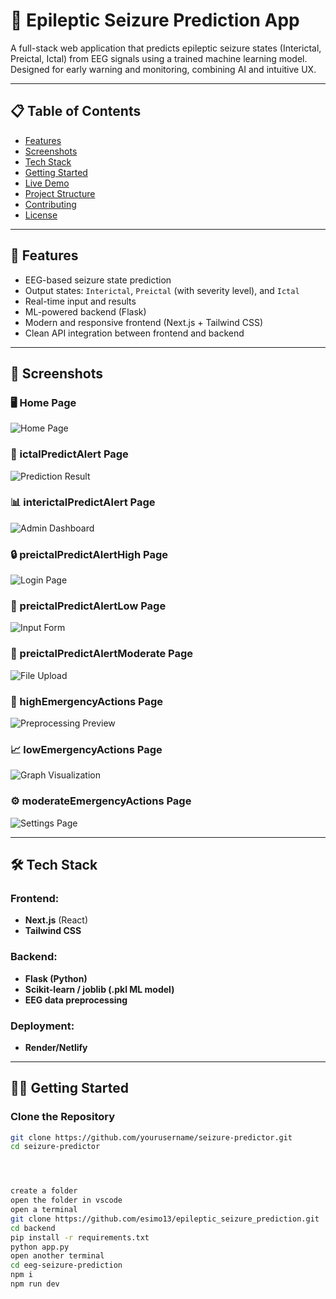 # 🧠 Epileptic Seizure Prediction App

A full-stack web application that predicts epileptic seizure states (Interictal, Preictal, Ictal) from EEG signals using a trained machine learning model. Designed for early warning and monitoring, combining AI and intuitive UX.

---

## 📋 Table of Contents

- [Features](#features)
- [Screenshots](#screenshots)
- [Tech Stack](#tech-stack)
- [Getting Started](#getting-started)
- [Live Demo](#live-demo)
- [Project Structure](#project-structure)
- [Contributing](#contributing)
- [License](#license)

---

## 🚀 Features

- EEG-based seizure state prediction
- Output states: `Interictal`, `Preictal` (with severity level), and `Ictal`
- Real-time input and results
- ML-powered backend (Flask)
- Modern and responsive frontend (Next.js + Tailwind CSS)
- Clean API integration between frontend and backend

---

## 📸 Screenshots

### 🖥️ Home Page
![Home Page](./assets/landingPage.png)

### 🧠 ictalPredictAlert Page
![Prediction Result](./assets/ictalPredictAlert.png)

### 📊 interictalPredictAlert Page
![Admin Dashboard](./assets/interIctalPredictAlert.png)

### 🔒 preictalPredictAlertHigh Page
![Login Page](./assets/preictalPredictAlertHigh.png)

### 📝 preictalPredictAlertLow Page
![Input Form](./assets/preictalPredictAlertLow.png)

### 📁 preictalPredictAlertModerate Page
![File Upload](./assets/preictalPredictAlertModerate.png)

### 🧪 highEmergencyActions Page
![Preprocessing Preview](./assets/highEmergencyActions.png)

### 📈 lowEmergencyActions Page
![Graph Visualization](./assets/lowEmergencyActions.png)

### ⚙️ moderateEmergencyActions Page
![Settings Page](./assets/moderateEmergencyActions.png)


---

## 🛠️ Tech Stack

### Frontend:
- **Next.js** (React)
- **Tailwind CSS**

### Backend:
- **Flask (Python)**
- **Scikit-learn / joblib (.pkl ML model)**
- **EEG data preprocessing**

### Deployment:
-  **Render/Netlify**

---

## 🧑‍💻 Getting Started

### Clone the Repository
```bash
git clone https://github.com/yourusername/seizure-predictor.git
cd seizure-predictor




create a folder 
open the folder in vscode
open a terminal
git clone https://github.com/esimo13/epileptic_seizure_prediction.git
cd backend
pip install -r requirements.txt
python app.py
open another terminal
cd eeg-seizure-prediction
npm i
npm run dev
